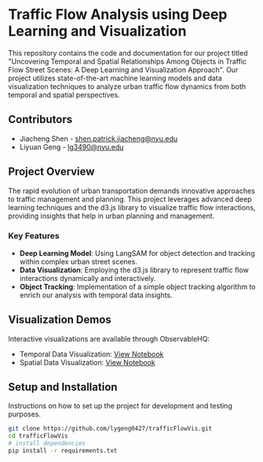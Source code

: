 # Traffic Flow Analysis using Deep Learning and Visualization

This repository contains the code and documentation for our project titled "Uncovering Temporal and Spatial Relationships Among Objects in Traffic Flow Street Scenes: A Deep Learning and Visualization Approach". Our project utilizes state-of-the-art machine learning models and data visualization techniques to analyze urban traffic flow dynamics from both temporal and spatial perspectives.

## Contributors

- Jiacheng Shen - [shen.patrick.jiacheng@nyu.edu](mailto:shen.patrick.jiacheng@nyu.edu)
- Liyuan Geng - [lg3490@nyu.edu](mailto:lg3490@nyu.edu)

## Project Overview

The rapid evolution of urban transportation demands innovative approaches to traffic management and planning. This project leverages advanced deep learning techniques and the d3.js library to visualize traffic flow interactions, providing insights that help in urban planning and management.

### Key Features

- **Deep Learning Model**: Using LangSAM for object detection and tracking within complex urban street scenes.
- **Data Visualization**: Employing the d3.js library to represent traffic flow interactions dynamically and interactively.
- **Object Tracking**: Implementation of a simple object tracking algorithm to enrich our analysis with temporal data insights.


## Visualization Demos

Interactive visualizations are available through ObservableHQ:
- Temporal Data Visualization: [View Notebook](https://observablehq.com/d/25dde18c8a056bd5)
- Spatial Data Visualization: [View Notebook](https://observablehq.com/d/d2f630741298b9c3)

## Setup and Installation

Instructions on how to set up the project for development and testing purposes.

```bash
git clone https://github.com/lygeng0427/trafficFlowVis.git
cd trafficFlowVis
# install dependencies
pip install -r requirements.txt
